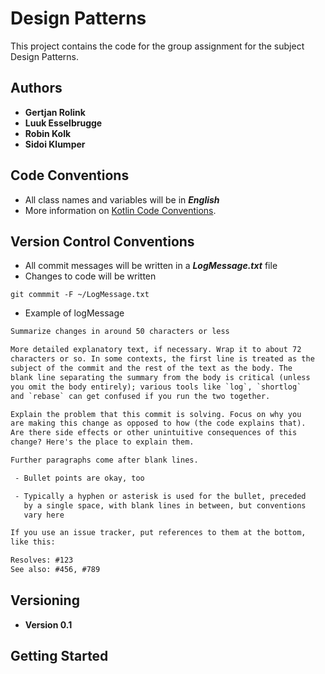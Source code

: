# Design Patterns

This project contains the code for the group assignment for the subject Design Patterns.

## Authors

* **Gertjan Rolink**
* **Luuk Esselbrugge**
* **Robin Kolk**
* **Sidoi Klumper**

## Code Conventions

* All class names and variables will be in ***English***
* More information on [Kotlin Code Conventions](https://kotlinlang.org/docs/reference/coding-conventions.html).

## Version Control Conventions

* All commit messages will be written in a ***LogMessage.txt*** file
* Changes to code will be written

```git
git commmit -F ~/LogMessage.txt

```

* Example of logMessage

```txt
Summarize changes in around 50 characters or less

More detailed explanatory text, if necessary. Wrap it to about 72
characters or so. In some contexts, the first line is treated as the
subject of the commit and the rest of the text as the body. The
blank line separating the summary from the body is critical (unless
you omit the body entirely); various tools like `log`, `shortlog`
and `rebase` can get confused if you run the two together.

Explain the problem that this commit is solving. Focus on why you
are making this change as opposed to how (the code explains that).
Are there side effects or other unintuitive consequences of this
change? Here's the place to explain them.

Further paragraphs come after blank lines.

 - Bullet points are okay, too

 - Typically a hyphen or asterisk is used for the bullet, preceded
   by a single space, with blank lines in between, but conventions
   vary here

If you use an issue tracker, put references to them at the bottom,
like this:

Resolves: #123
See also: #456, #789
```

## Versioning

* **Version 0.1**

## Getting Started
